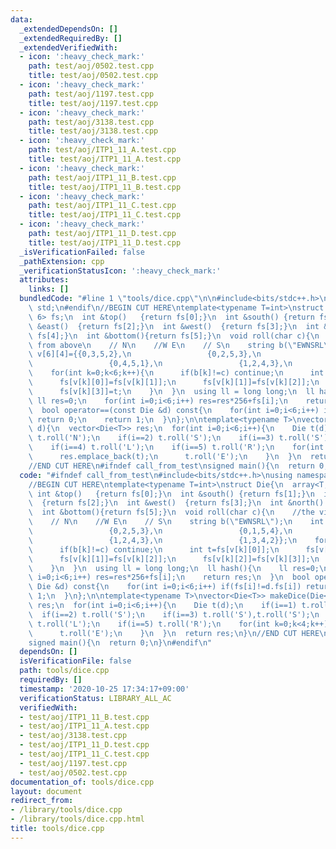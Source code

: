 ```yaml
---
data:
  _extendedDependsOn: []
  _extendedRequiredBy: []
  _extendedVerifiedWith:
  - icon: ':heavy_check_mark:'
    path: test/aoj/0502.test.cpp
    title: test/aoj/0502.test.cpp
  - icon: ':heavy_check_mark:'
    path: test/aoj/1197.test.cpp
    title: test/aoj/1197.test.cpp
  - icon: ':heavy_check_mark:'
    path: test/aoj/3138.test.cpp
    title: test/aoj/3138.test.cpp
  - icon: ':heavy_check_mark:'
    path: test/aoj/ITP1_11_A.test.cpp
    title: test/aoj/ITP1_11_A.test.cpp
  - icon: ':heavy_check_mark:'
    path: test/aoj/ITP1_11_B.test.cpp
    title: test/aoj/ITP1_11_B.test.cpp
  - icon: ':heavy_check_mark:'
    path: test/aoj/ITP1_11_C.test.cpp
    title: test/aoj/ITP1_11_C.test.cpp
  - icon: ':heavy_check_mark:'
    path: test/aoj/ITP1_11_D.test.cpp
    title: test/aoj/ITP1_11_D.test.cpp
  _isVerificationFailed: false
  _pathExtension: cpp
  _verificationStatusIcon: ':heavy_check_mark:'
  attributes:
    links: []
  bundledCode: "#line 1 \"tools/dice.cpp\"\n\n#include<bits/stdc++.h>\nusing namespace\
    \ std;\n#endif\n//BEGIN CUT HERE\ntemplate<typename T=int>\nstruct Die{\n  array<T,\
    \ 6> fs;\n  int &top()   {return fs[0];}\n  int &south() {return fs[1];}\n  int\
    \ &east()  {return fs[2];}\n  int &west()  {return fs[3];}\n  int &north() {return\
    \ fs[4];}\n  int &bottom(){return fs[5];}\n  void roll(char c){\n    //the view\
    \ from above\n    // N\n    //W E\n    // S\n    string b(\"EWNSRL\");\n    int\
    \ v[6][4]={{0,3,5,2},\n                 {0,2,5,3},\n                 {0,1,5,4},\n\
    \                 {0,4,5,1},\n                 {1,2,4,3},\n                 {1,3,4,2}};\n\
    \    for(int k=0;k<6;k++){\n      if(b[k]!=c) continue;\n      int t=fs[v[k][0]];\n\
    \      fs[v[k][0]]=fs[v[k][1]];\n      fs[v[k][1]]=fs[v[k][2]];\n      fs[v[k][2]]=fs[v[k][3]];\n\
    \      fs[v[k][3]]=t;\n    }\n  }\n  using ll = long long;\n  ll hash(){\n   \
    \ ll res=0;\n    for(int i=0;i<6;i++) res=res*256+fs[i];\n    return res;\n  }\n\
    \  bool operator==(const Die &d) const{\n    for(int i=0;i<6;i++) if(fs[i]!=d.fs[i])\
    \ return 0;\n    return 1;\n  }\n};\n\ntemplate<typename T>\nvector<Die<T>> makeDice(Die<T>\
    \ d){\n  vector<Die<T>> res;\n  for(int i=0;i<6;i++){\n    Die t(d);\n    if(i==1)\
    \ t.roll('N');\n    if(i==2) t.roll('S');\n    if(i==3) t.roll('S'),t.roll('S');\n\
    \    if(i==4) t.roll('L');\n    if(i==5) t.roll('R');\n    for(int k=0;k<4;k++){\n\
    \      res.emplace_back(t);\n      t.roll('E');\n    }\n  }\n  return res;\n}\n\
    //END CUT HERE\n#ifndef call_from_test\nsigned main(){\n  return 0;\n}\n#endif\n"
  code: "#ifndef call_from_test\n#include<bits/stdc++.h>\nusing namespace std;\n#endif\n\
    //BEGIN CUT HERE\ntemplate<typename T=int>\nstruct Die{\n  array<T, 6> fs;\n \
    \ int &top()   {return fs[0];}\n  int &south() {return fs[1];}\n  int &east()\
    \  {return fs[2];}\n  int &west()  {return fs[3];}\n  int &north() {return fs[4];}\n\
    \  int &bottom(){return fs[5];}\n  void roll(char c){\n    //the view from above\n\
    \    // N\n    //W E\n    // S\n    string b(\"EWNSRL\");\n    int v[6][4]={{0,3,5,2},\n\
    \                 {0,2,5,3},\n                 {0,1,5,4},\n                 {0,4,5,1},\n\
    \                 {1,2,4,3},\n                 {1,3,4,2}};\n    for(int k=0;k<6;k++){\n\
    \      if(b[k]!=c) continue;\n      int t=fs[v[k][0]];\n      fs[v[k][0]]=fs[v[k][1]];\n\
    \      fs[v[k][1]]=fs[v[k][2]];\n      fs[v[k][2]]=fs[v[k][3]];\n      fs[v[k][3]]=t;\n\
    \    }\n  }\n  using ll = long long;\n  ll hash(){\n    ll res=0;\n    for(int\
    \ i=0;i<6;i++) res=res*256+fs[i];\n    return res;\n  }\n  bool operator==(const\
    \ Die &d) const{\n    for(int i=0;i<6;i++) if(fs[i]!=d.fs[i]) return 0;\n    return\
    \ 1;\n  }\n};\n\ntemplate<typename T>\nvector<Die<T>> makeDice(Die<T> d){\n  vector<Die<T>>\
    \ res;\n  for(int i=0;i<6;i++){\n    Die t(d);\n    if(i==1) t.roll('N');\n  \
    \  if(i==2) t.roll('S');\n    if(i==3) t.roll('S'),t.roll('S');\n    if(i==4)\
    \ t.roll('L');\n    if(i==5) t.roll('R');\n    for(int k=0;k<4;k++){\n      res.emplace_back(t);\n\
    \      t.roll('E');\n    }\n  }\n  return res;\n}\n//END CUT HERE\n#ifndef call_from_test\n\
    signed main(){\n  return 0;\n}\n#endif\n"
  dependsOn: []
  isVerificationFile: false
  path: tools/dice.cpp
  requiredBy: []
  timestamp: '2020-10-25 17:34:17+09:00'
  verificationStatus: LIBRARY_ALL_AC
  verifiedWith:
  - test/aoj/ITP1_11_B.test.cpp
  - test/aoj/ITP1_11_A.test.cpp
  - test/aoj/3138.test.cpp
  - test/aoj/ITP1_11_D.test.cpp
  - test/aoj/ITP1_11_C.test.cpp
  - test/aoj/1197.test.cpp
  - test/aoj/0502.test.cpp
documentation_of: tools/dice.cpp
layout: document
redirect_from:
- /library/tools/dice.cpp
- /library/tools/dice.cpp.html
title: tools/dice.cpp
---
```

